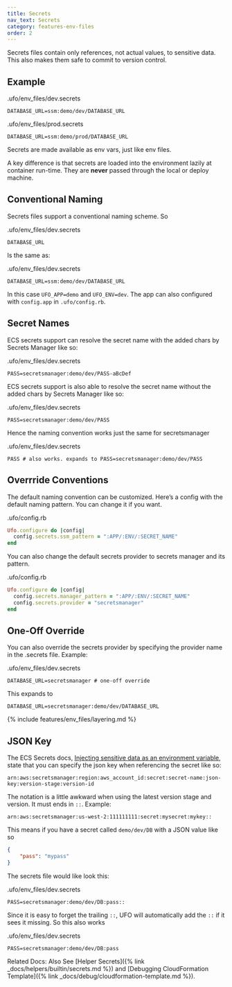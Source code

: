 ```yaml
---
title: Secrets
nav_text: Secrets
category: features-env-files
order: 2
---
```


Secrets files contain only references, not actual values, to sensitive data. This also makes them safe to commit to version control.

## Example

.ufo/env_files/dev.secrets

    DATABASE_URL=ssm:demo/dev/DATABASE_URL

.ufo/env_files/prod.secrets

    DATABASE_URL=ssm:demo/prod/DATABASE_URL

Secrets are made available as env vars, just like env files.

A key difference is that secrets are loaded into the environment lazily at container run-time. They are **never** passed through the local or deploy machine.

## Conventional Naming

Secrets files support a conventional naming scheme. So

.ufo/env_files/dev.secrets

    DATABASE_URL

Is the same as:

.ufo/env_files/dev.secrets

    DATABASE_URL=ssm:demo/dev/DATABASE_URL

In this case `UFO_APP=demo` and `UFO_ENV=dev`. The app can also configured with `config.app` in `.ufo/config.rb`.

## Secret Names

ECS secrets support can resolve the secret name with the added chars by Secrets Manager like so:

.ufo/env_files/dev.secrets

    PASS=secretsmanager:demo/dev/PASS-aBcDef

ECS secrets support is also able to resolve the secret name without the added chars by Secrets Manager like so:

.ufo/env_files/dev.secrets

    PASS=secretsmanager:demo/dev/PASS

Hence the naming convention works just the same for secretsmanager

.ufo/env_files/dev.secrets

    PASS # also works. expands to PASS=secretsmanager:demo/dev/PASS

## Overrride Conventions

The default naming convention can be customized. Here’s a config with the default naming pattern. You can change it if you want.

.ufo/config.rb

```ruby
Ufo.configure do |config|
  config.secrets.ssm_pattern = ":APP/:ENV/:SECRET_NAME"
end
```

You can also change the default secrets provider to secrets manager and its pattern.

.ufo/config.rb

```ruby
Ufo.configure do |config|
  config.secrets.manager_pattern = ":APP/:ENV/:SECRET_NAME"
  config.secrets.provider = "secretsmanager"
end
```

## One-Off Override

You can also override the secrets provider by specifying the provider name in the .secrets file. Example:

.ufo/env_files/dev.secrets

    DATABASE_URL=secretsmanager # one-off override

This expands to

    DATABASE_URL=secretsmanager:demo/dev/DATABASE_URL

{% include features/env_files/layering.md %}

## JSON Key

The ECS Secrets docs, [Injecting sensitive data as an environment variable](https://docs.aws.amazon.com/AmazonECS/latest/developerguide/specifying-sensitive-data-secrets.html#secrets-envvar), state that you can specify the json key when referencing the secret like so:

    arn:aws:secretsmanager:region:aws_account_id:secret:secret-name:json-key:version-stage:version-id

The notation is a little awkward when using the latest version stage and version. It must ends in `::`. Example:

    arn:aws:secretsmanager:us-west-2:111111111:secret:mysecret:mykey::

This means if you have a secret called `demo/dev/DB` with a JSON value like so

```json
{
    "pass": "mypass"
}
```

The secrets file would like look this:

.ufo/env_files/dev.secrets

    PASS=secretsmanager:demo/dev/DB:pass::

Since it is easy to forget the trailing `::`, UFO will automatically add the `::` if it sees it missing. So this also works

.ufo/env_files/dev.secrets

    PASS=secretsmanager:demo/dev/DB:pass

Related Docs: Also See [Helper Secrets]({% link _docs/helpers/builtin/secrets.md %}) and [Debugging CloudFormation Template]({% link _docs/debug/cloudformation-template.md %}).
